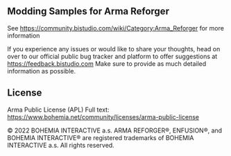 Modding Samples for Arma Reforger
--------------------------------------------------------------------------------

See https://community.bistudio.com/wiki/Category:Arma_Reforger for more information

If you experience any issues or would like to share your thoughts, head on over to our official public bug tracker and platform to offer suggestions at https://feedback.bistudio.com Make sure to provide as much detailed information as possible.

## License
Arma Public License (APL)
Full text: https://www.bohemia.net/community/licenses/arma-public-license

© 2022 BOHEMIA INTERACTIVE a.s. ARMA REFORGER®, ENFUSION®, and BOHEMIA INTERACTIVE® are registered trademarks of BOHEMIA INTERACTIVE a.s. All rights reserved.
